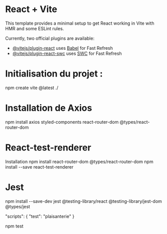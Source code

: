 # React + Vite

This template provides a minimal setup to get React working in Vite with HMR and some ESLint rules.

Currently, two official plugins are available:

- [@vitejs/plugin-react](https://github.com/vitejs/vite-plugin-react/blob/main/packages/plugin-react/README.md) uses [Babel](https://babeljs.io/) for Fast Refresh
- [@vitejs/plugin-react-swc](https://github.com/vitejs/vite-plugin-react-swc) uses [SWC](https://swc.rs/) for Fast Refresh

# Initialisation du projet :
npm create vite @latest ./

# Installation de Axios
npm install axios styled-components react-router-dom @types/react-router-dom

# React-test-renderer
Installation
npm install react-router-dom @types/react-router-dom
npm install --save react-test-renderer

# Jest 
npm install --save-dev jest @testing-library/react @testing-library/jest-dom @types/jest

"scripts": {
   "test": "plaisanterie"
}

npm test
